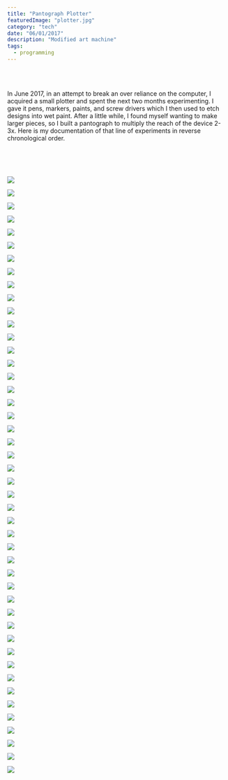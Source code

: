 ```yaml
---
title: "Pantograph Plotter"
featuredImage: "plotter.jpg"
category: "tech"
date: "06/01/2017"
description: "Modified art machine"
tags:
  - programming
---
```


<br>
<br>

<p>In June 2017, in an attempt to break an over reliance on the computer, I acquired a small plotter and spent the next two months experimenting. I gave it pens, markers, paints, and screw drivers which I then used to etch designs into wet paint. After a little while, I found myself wanting to make larger pieces, so I built a pantograph to multiply the reach of the device 2-3x. Here is my documentation of that line of experiments in reverse chronological order. </p>
<br>
<br>
<br>

<p><img src="plotter.jpg"></p>
<p><img src="solder.jpg"></p>
<p><img src="wave.jpg"></p>
<p><img src="hots.jpg"></p>
<p><img src="hi.jpg"></p>
<p><img src="cloth.jpg"></p>
<p><img src="fingermachine.gif"></p>
<p><img src="helpmachine.gif"></p>
<p><img src="38.jpg"></p>
<p><img src="37.jpg"></p>
<p><img src="36.jpg"></p>
<p><img src="35.jpg"></p>
<p><img src="34.jpg"></p>
<p><img src="33.jpg"></p>
<p><img src="32.jpg"></p>
<p><img src="31.jpg"></p>
<p><img src="30.jpg"></p>
<p><img src="29.jpg"></p>
<p><img src="28.jpg"></p>
<p><img src="27.jpg"></p>
<p><img src="26.jpg"></p>
<p><img src="25.jpg"></p>
<p><img src="24.jpg"></p>
<p><img src="23.jpg"></p>
<p><img src="22.jpg"></p>
<p><img src="21.jpg"></p>
<p><img src="20.jpg"></p>
<p><img src="19.jpg"></p>
<p><img src="18.jpg"></p>
<p><img src="17.jpg"></p>
<p><img src="16.jpg"></p>
<p><img src="15.jpg"></p>
<p><img src="14.jpg"></p>
<p><img src="13.jpg"></p>
<p><img src="12.jpg"></p>
<p><img src="11.jpg"></p>
<p><img src="10.jpg"></p>
<p><img src="9.jpg"></p>
<p><img src="8.jpg"></p>
<p><img src="7.jpg"></p>
<p><img src="6.jpg"></p>
<p><img src="5.jpg"></p>
<p><img src="4.jpg"></p>
<p><img src="3.jpg"></p>
<p><img src="2.jpg"></p>
<p><img src="1.jpg"></p>
<script>
var num = 0;
var count = 39;
while(count-- >= num){
  let i = document.createElement("img") 
  i.src = "" + count + ".jpg"
  console.log(i)
}
</script>

<!-- document.querySelectorAll(".KL4Bh img").forEach((e,i)=> {
document.write("<a href='"+e.src+"' download='"+i+".jpg'><img src='"+e.src+"'></a>")
}) -->
